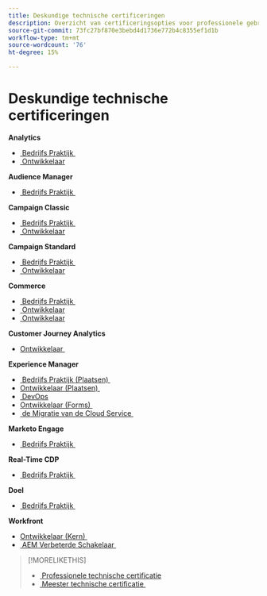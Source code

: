 ```yaml
---
title: Deskundige technische certificeringen
description: Overzicht van certificeringsopties voor professionele gebruikers
source-git-commit: 73fc27bf870e3bebd4d1736e772b4c8355ef1d1b
workflow-type: tm+mt
source-wordcount: '76'
ht-degree: 15%

---
```


# Deskundige technische certificeringen

**Analytics**

* [&#x200B; Bedrijfs Praktijk &#x200B;](/help/certifications/aa/aa-e-business.md) <!--AD0-E208-->
* [&#x200B; Ontwikkelaar &#x200B;](/help/certifications/aa/aa-e-developer.md) <!--AD0-E209-->

**Audience Manager**

* [&#x200B; Bedrijfs Praktijk &#x200B;](/help/certifications/aam/aam-e-business.md) <!--AD0-E457-->

**Campaign Classic**

* [&#x200B; Bedrijfs Praktijk &#x200B;](/help/certifications/acc/acc-e-business.md) <!--AD0-E327-->
* [&#x200B; Ontwikkelaar &#x200B;](/help/certifications/acc/acc-e-developer.md) <!--AD0-E330-->

**Campaign Standard**

* [&#x200B; Bedrijfs Praktijk &#x200B;](/help/certifications/acs/acs-e-business.md) <!--AD0-E307-->
* [&#x200B; Ontwikkelaar &#x200B;](/help/certifications/acs/acs-e-developer.md) <!--AD0-E306-->

**Commerce**

* [&#x200B; Bedrijfs Praktijk &#x200B;](/help/certifications/ac/ac-e-business.md) <!--AD0-E708-->
* [&#x200B; Ontwikkelaar &#x200B;](/help/certifications/ac/ac-e-developer.md) <!--AD0-E716-->
* [&#x200B; Ontwikkelaar &#x200B;](/help/certifications/ac/ac-e-fedeveloper.md) <!--AD0-E710-->

**Customer Journey Analytics**

* [&#x200B; Ontwikkelaar &#x200B;](/help/certifications/acja/acja-e-developer.md) <!--AD0-E604-->

**Experience Manager**

* [&#x200B; Bedrijfs Praktijk (Plaatsen) &#x200B;](/help/certifications/aem/aem-sites-e-business.md) <!--AD0-E121-->
* [&#x200B; Ontwikkelaar (Plaatsen) &#x200B;](/help/certifications/aem/aem-sites-e-developer.md) <!--AD0-E134-->
* [&#x200B; DevOps &#x200B;](/help/certifications/aem/aem-devops-e-engineer.md) <!--AD0-E124-->
* [&#x200B; Ontwikkelaar (Forms) &#x200B;](/help/certifications/aem/aem-forms-e-developer.md) <!--AD0-E125-->
* [&#x200B; de Migratie van de Cloud Service &#x200B;](/help/certifications/aem/aem-cs-e-migration.md) <!--AD0-E136-->

**Marketo Engage**

* [&#x200B; Bedrijfs Praktijk &#x200B;](/help/certifications/ame/ame-e-business.md) <!--AD0-E559-->

**Real-Time CDP**

* [&#x200B; Bedrijfs Praktijk &#x200B;](/help/certifications/rtcdp/rtcdp-p-business.md) <!--AD0-E602-->

**Doel**

* [&#x200B; Bedrijfs Praktijk &#x200B;](/help/certifications/at/at-e-business.md) <!--AD0-E406-->

**Workfront**

* [&#x200B; Ontwikkelaar (Kern) &#x200B;](/help/certifications/aw/aw-core-e-developer.md) <!--AD0-E904-->
* [&#x200B; AEM Verbeterde Schakelaar &#x200B;](/help/certifications/aw/aw-aem-e-connector.md) <!--AD0-E906-->

>[!MORELIKETHIS]
>
>* [&#x200B; Professionele technische certificatie &#x200B;](professional.md)
>* [&#x200B; Meester technische certificatie &#x200B;](master.md)
